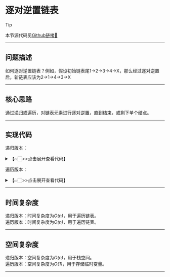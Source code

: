 # 逐对逆置链表

> [!Tip]
> 
> 本节源代码见[Github链接🔗](https://github.com/MaxSolider/leetcode-algorithm/blob/main/structure/src/main/java/org/example/linkedlist/exercises/ReversePair.java)

---

## 问题描述
如何逐对逆置链表？例如，假设初始链表尾1->2->3->4->X，那么经过逐对逆置后，新链表应该为2->1->4->3->X

---

## 核心思路
通过递归或遍历，对链表元素进行逐对逆置，直到结束，或剩下单个结点。

---

## 实现代码
递归版本：
<details> 
	<summary>【👉🏻>>点击展开查看代码】</summary> 
	<pre>
		<code>
/**  
 * 逐对逆置链表-递归版本  
 *  
 * @author: Max Solider  
 * @date: 2022/10/9 21:58  
 * @param headNode  
 * @return org.example.linkedlist.normal.NormalListNode  
 */
 NormalListNode reversePairRecursive(NormalListNode headNode) {  
	// 递归的基本情形是遍历结束 或 只剩下最后一个结点  
	if (headNode == null || headNode.getNext() == null) {  
		return headNode;  
	}  
	// 成对逆置结点  
	NormalListNode tempNode = headNode.getNext();  
	headNode.setNext(tempNode.getNext());  
	tempNode.setNext(headNode);  
	headNode = tempNode;  
	headNode.getNext().setNext(reversePairRecursive(headNode.getNext().getNext()));  
	return headNode;  
}
		</code>
	</pre>
</details>

遍历版本：
<details> 
	<summary>【👉🏻>>点击展开查看代码】</summary> 
	<pre>
		<code>
/**  
 * 逐对逆置链表-遍历迭代版本  
 *  
 * @author: Max Solider  
 * @date: 2022/10/9 21:58  
 * @param headNode  
 * @return org.example.linkedlist.normal.NormalListNode  
 */
 NormalListNode reversePairIterative(NormalListNode headNode) {  
	if (headNode == null || headNode.getNext() == null) {  
		return headNode;  
	}  
	NormalListNode ptr1 = null;  
	NormalListNode ptr2 = null;  
	while (headNode != null && headNode.getNext() != null) {  
		if (ptr1 != null) {  
			ptr1.getNext().setNext(headNode.getNext());  
		}  
		ptr1 = headNode.getNext();  
		headNode.setNext(headNode.getNext().getNext());  
		ptr1.setNext(headNode);  
		if (ptr2 == null) {  
			ptr2 = ptr1;  
		}  
		headNode = headNode.getNext();  
	}  
	return ptr2;  
}
		</code>
	</pre>
</details>

---

## 时间复杂度
递归版本：时间复杂度为*O(n)*，用于遍历链表。
<br/>
遍历版本：时间复杂度为*O(n)*，用于遍历链表。

---

## 空间复杂度
递归版本：空间复杂度为*O(n)*，用于栈空间。
<br/>
遍历版本：空间复杂度为*O(1)*，用于存储临时变量。

---